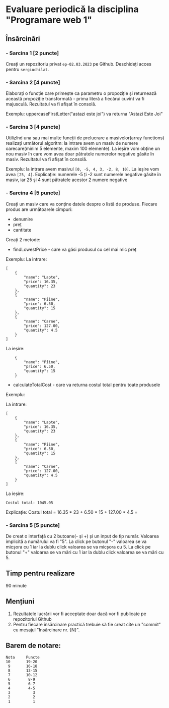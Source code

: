 # Evaluare periodică la disciplina "Programare web 1"

## Însărcinări
### - Sarcina 1 **[2 puncte]** 

Creați un repozitoriu privat `ep-02.03.2023` pe Github. Deschideți acces pentru `sergiuchilat`.


### - Sarcina 2 **[4 puncte]**

Elaborați o funcție care primește ca parametru o propoziție și returnează această propoziție transformată - prima literă a fiecărui cuvînt va fi majusculă. Rezultatul va fi afișat în consolă.

Exemplu: uppercaseFirstLetter("astazi este joi") va returna "Astazi Este Joi" 

### - Sarcina 3 **[4 puncte]**

Utilizînd una sau mai multe funcții de prelucrare a masivelor(array functions) realizați următorul algoritm: la intrare avem un masiv de numere oarecare(minim 5 elemente, maxim 100 elemente). La ieșire vom obține un nou masiv în care vom avea doar pătratele numerelor negative găsite în masiv.
Rezultatul va fi afișat în consolă.

Exemplu: la intrare avem masivul `[0, -5, 4, 3, -2, 8, 10]`. La ieșire vom avea `[25, 4]`. Explicație: numerele -5 ți -2 sunt numerele negative găsite în masiv, iar 25 și 4 sunt pătratele acestor 2 numere negative

### - Sarcina 4 **[5 puncte]**

Creați un masiv care va conține datele despre o listă de produse. Fiecare produs are următoarele cîmpuri:
- denumire
- preț
- cantitate

Creați 2 metode:
- findLowestPrice - care va găsi produsul cu cel mai mic preț

Exemplu:
La intrare:
```
[
    {
        "name": "Lapte",
        "price": 16.35,
        "quantity": 23
    },
    {
        "name": "Pîine",
        "price": 6.50,
        "quantity": 15
    },
    {
        "name": "Carne",
        "price": 127.00,
        "quantity": 4.5
    }
]
```

La ieșire:
```
    {
        "name": "Pîine",
        "price": 6.50,
        "quantity": 15
    }
```


- calculateTotalCost - care va returna costul total pentru toate produsele

Exemplu:

La intrare:
```
[
    {
        "name": "Lapte",
        "price": 16.35,
        "quantity": 23
    },
    {
        "name": "Pîine",
        "price": 6.50,
        "quantity": 15
    },
    {
        "name": "Carne",
        "price": 127.00,
        "quantity": 4.5
    }
]
```

La ieșire:

`Costul total: 1045.05`

Explicație:
Costul total = 16.35 * 23 + 6.50 * 15 + 127.00 * 4.5 = 


### - Sarcina 5 **[5 puncte]**

De creat o interfață cu 2 butoane(- și +) și un input de tip număr.
Valoarea implicită a numărului va fi "5".
La click pe butonul "-" valoarea se va micșora cu 1 iar la dublu click valoarea se va micșora cu 5.
La click pe butonul "+" valoarea se va mări cu 1 iar la dublu click valoarea se va mări cu 5.


## Timp pentru realizare 
90 minute

## Mențiuni
1. Rezultatele lucrării vor fi acceptate doar dacă vor fi publicate pe repozitoriul Github
2. Pentru fiecare însărcinare practică trebuie să fie creat cîte un "commit" cu mesajul "Insărcinare nr. {N}".

## Barem de notare:
```
Nota     Puncte
10       19-20
 9       16-18
 8       13-15
 7       10-12
 6        8-9
 5        6-7
 4        4-5
 3          3
 2          2
 1          1
```